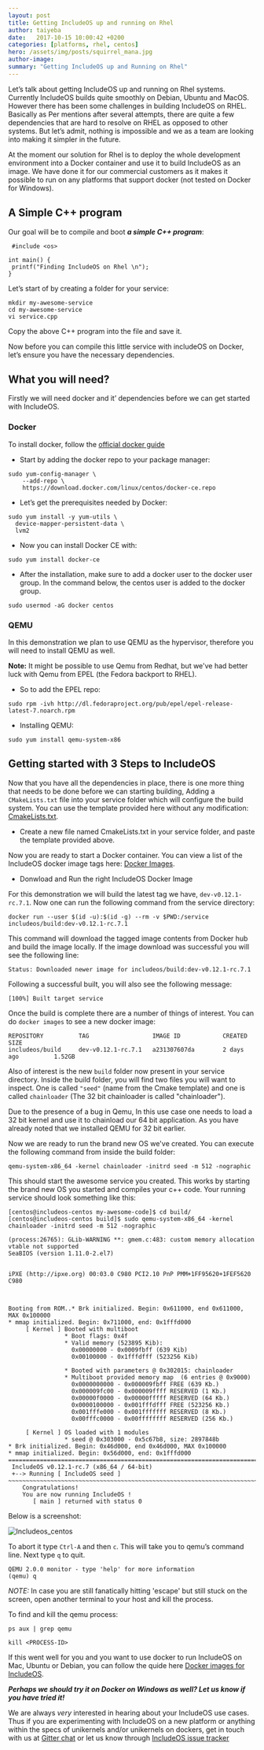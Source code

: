 ```yaml
---
layout: post
title: Getting IncludeOS up and running on Rhel
author: taiyeba
date:   2017-10-15 10:00:42 +0200
categories: [platforms, rhel, centos]
hero: /assets/img/posts/squirrel_mana.jpg
author-image:
summary: "Getting IncludeOS up and Running on Rhel"
---
```


Let’s talk about getting IncludeOS up and running on Rhel systems. Currently IncludeOS builds quite smoothly on Debian, Ubuntu and MacOS. However there has been some challenges in building IncludeOS on RHEL. Basically as Per mentions after several attempts, there are quite a  few dependencies that are hard to resolve on RHEL as opposed to other systems. But let’s admit, nothing is impossible and we as a team are looking into making it simpler in the future.

At the moment our solution for Rhel is to deploy the whole development environment into a Docker container and use it to build IncludeOS as an image. We have done it for our commercial customers as it makes it possible to run on any platforms that support docker (not tested on Docker for Windows).

## A Simple C++ program

Our goal will be to compile and boot _**a simple C++ program**_:

```
 #include <os>

int main() {
 printf("Finding IncludeOS on Rhel \n");
}

```

Let’s start of by creating a folder for your service:

```
mkdir my-awesome-service
cd my-awesome-service
vi service.cpp
```

Copy the above C++ program into the file and save it.

Now before you can compile this little service with includeOS on Docker, let’s ensure you have the necessary dependencies.

## What you will need?

Firstly we will need docker and it’ dependencies before we can get started with IncludeOS.

### Docker

To install docker, follow the [official docker guide](https://docs.docker.com/install/linux/docker-ce/centos/)

* Start by adding the docker repo to your package manager:

```
sudo yum-config-manager \
    --add-repo \
    https://download.docker.com/linux/centos/docker-ce.repo
```

* Let’s get the prerequisites needed by Docker:

```
sudo yum install -y yum-utils \
  device-mapper-persistent-data \
  lvm2
```

* Now you can install Docker CE with:

`sudo yum install docker-ce`

* After the installation, make sure to add a docker user to the docker user group. In the command below, the centos user is added to the docker group.

`sudo usermod -aG docker centos`

### QEMU

In this demonstration we plan to use QEMU as the hypervisor, therefore you will need to install QEMU as well.

**Note:** It might be possible to use Qemu from Redhat, but we've had better luck with Qemu from EPEL (the Fedora backport to RHEL).

* So to add the EPEL repo:

```
sudo rpm -ivh http://dl.fedoraproject.org/pub/epel/epel-release-latest-7.noarch.rpm
```

* Installing QEMU:

```
sudo yum install qemu-system-x86
```

## Getting started with 3 Steps to IncludeOS

Now that you have all the dependencies in place, there is one more thing that needs to be done before we can starting building, Adding a `CMakeLists.txt` file into your service folder which will configure the build system. You can use the template provided here without any modification: [CmakeLists.txt](https://github.com/hioa-cs/IncludeOS/blob/master/seed/service/CMakeLists.txt).

* Create a new file named CmakeLists.txt in your service folder, and paste the template provided above.

Now you are ready to start a Docker container. You can view a list of the IncludeOS docker image tags here:
[Docker Images](https://hub.docker.com/r/includeos/build/tags/).


* Donwload and Run the right IncludeOS Docker Image

For this demonstration we will build the latest tag we have, `dev-v0.12.1-rc.7.1`.
Now one can run the following command from the service directory:

```
docker run --user $(id -u):$(id -g) --rm -v $PWD:/service includeos/build:dev-v0.12.1-rc.7.1
```

This command will download the tagged image contents from Docker hub and build the image locally.
If the image download was successful you will see the following line:

```shell_session
Status: Downloaded newer image for includeos/build:dev-v0.12.1-rc.7.1
```

Following a successful built, you will also see the following message:

```shell_session
[100%] Built target service
```

Once the build is complete there are a number of things of interest.
You can do `docker images` to see a new docker image:

```shell_session
REPOSITORY          TAG                  IMAGE ID            CREATED             SIZE
includeos/build     dev-v0.12.1-rc.7.1   a231307607da        2 days ago          1.52GB

```

Also of interest is the new `build` folder now present in your service directory. Inside the build folder, you will find two files you will want to inspect. One is called `"seed"` (name from the Cmake template) and one is called `chainloader` (The 32 bit chainloader is called "chainloader").

Due to the presence of a bug in Qemu, In this use case one needs to load a 32 bit kernel and use it to chainload our 64 bit application. As you have already noted that we installed QEMU for 32 bit earlier.

Now we are ready to run the brand new OS we've created. You can execute the following command from inside the build folder:

`qemu-system-x86_64 -kernel chainloader -initrd seed -m 512 -nographic`

This should start the awesome service you created. This works by starting the brand new OS you started and compiles your c++ code. Your running service should look something like this:

```shell_session
[centos@includeos-centos my-awesome-code]$ cd build/
[centos@includeos-centos build]$ sudo qemu-system-x86_64 -kernel chainloader -initrd seed -m 512 -nographic

(process:26765): GLib-WARNING **: gmem.c:483: custom memory allocation vtable not supported
SeaBIOS (version 1.11.0-2.el7)


iPXE (http://ipxe.org) 00:03.0 C980 PCI2.10 PnP PMM+1FF95620+1FEF5620 C980



Booting from ROM..* Brk initialized. Begin: 0x611000, end 0x611000, MAX 0x100000
* mmap initialized. Begin: 0x711000, end: 0x1fffd000
     [ Kernel ] Booted with multiboot
                * Boot flags: 0x4f
                * Valid memory (523895 Kib):
                  0x00000000 - 0x0009fbff (639 Kib)
                  0x00100000 - 0x1fffdfff (523256 Kib)

                * Booted with parameters @ 0x302015: chainloader
                * Multiboot provided memory map  (6 entries @ 0x9000)
                  0x0000000000 - 0x000009fbff FREE (639 Kb.)
                  0x000009fc00 - 0x000009ffff RESERVED (1 Kb.)
                  0x00000f0000 - 0x00000fffff RESERVED (64 Kb.)
                  0x0000100000 - 0x001fffdfff FREE (523256 Kb.)
                  0x001fffe000 - 0x001fffffff RESERVED (8 Kb.)
                  0x00fffc0000 - 0x00ffffffff RESERVED (256 Kb.)

     [ Kernel ] OS loaded with 1 modules
                * seed @ 0x303000 - 0x5c67b8, size: 2897848b
* Brk initialized. Begin: 0x46d000, end 0x46d000, MAX 0x100000
* mmap initialized. Begin: 0x56d000, end: 0x1fffd000
================================================================================
 IncludeOS v0.12.1-rc.7 (x86_64 / 64-bit)
 +--> Running [ IncludeOS seed ]
~~~~~~~~~~~~~~~~~~~~~~~~~~~~~~~~~~~~~~~~~~~~~~~~~~~~~~~~~~~~~~~~~~~~~~~~~~~~~~~~
	Congratulations!
 	You are now running IncludeOS !
       [ main ] returned with status 0

```

Below is a screenshot:

![Includeos_centos]({{site-url}}/assets/img/posts/includeos_centos.png)

To abort it type `Ctrl-A` and then `c`. This will take you to qemu’s command line. Next type `q` to quit.

```shell_session
QEMU 2.0.0 monitor - type 'help' for more information
(qemu) q
```

*NOTE:* In case you are still fanatically hitting 'escape' but still stuck on the screen, open another terminal to your host and kill the process.

To find and kill the qemu process:

`ps aux | grep qemu`

`kill <PROCESS-ID> `

If this went well for you and you want to use docker to run IncludeOS on Mac, Ubuntu or Debian, you can follow the quide here [Docker images for IncludeOS](http://www.includeos.org/blog/2017/docker-containers-for-includeos.html).

**_Perhaps we should try it on Docker on Windows as well? Let us know if you have tried it!_**

We are always *very* interested in hearing about your IncludeOS use cases. Thus if you are experimenting with IncludeOS on a new platform or anything within the specs of unikernels and/or unikernels on dockers, get in touch with us at [Gitter chat](https://gitter.im/hioa-cs/IncludeOS) or let us know through [IncludeOS issue tracker](https://github.com/hioa-cs/IncludeOS/issues)
